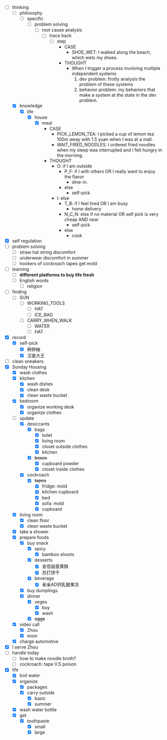 - [ ] thinking
    - [ ] philosophy
        - [ ] specific
            - [ ] problem solving
                - [ ] root cause analysis
                    - [ ] trace back
                        - [ ] step
                            - CASE
                                - SHOE_WET: I walked along the beach, which wets my shoes.
                            - THOUGHT
                                - When I trigger a process involving multiple independent systems
                                    1. dev problem: firstly analysis the problem of these systems
                                    2. behavior problem: my behaviors that make a system at the state in the dev problem.
    - [x] knowledge
        - [x] life
            - [x] house
                - [x] meal
                    - CASE
                        - PICK_LEMON_TEA: I picked a cup of lemon tea 100m away with 1.5 yuan when I was at a mall.
                        - WAIT_FIRED_NOODLES: I ordered fried noodles when my sleep was interrupted and I felt hungry in the morning.
                    - THOUGHT
                        - O: if I am outside
                            - P_F: if I with others OR I really want to enjoy the flavor
                                - dine-in.
                            - else
                                - self-pick
                        - I: else
                            - T_B: if I feel tired OR I am busy
                                - home delivery
                            - N_C_N: else if no material OR self pick is very cheap AND near
                                - self-pick
                            - else 
                                - cook
- [x] self regulation
- [ ] problem solving
    - [ ] straw hat string discomfort
    - [ ] underwear discomfort in summer
    - [ ] hookers of cockroach tapes get mold
- [ ] learning
    - [ ] **different platforms to buy life fresh**
    - [ ] English words
        - [ ] religion
- [ ] finding
    - [ ] SUN
        - [ ] WORKING_TOOLS
            - [ ] HAT
            - [ ] ICE_BAG
        - [ ] CARRY_WHEN_WALK
            - [ ] WATER
            - [ ] HAT
- [x] record
    - [x] self-pick
        - [x] ~~煎饼烩~~
        - [x] 汉堡大王
- [ ] clean sneakers
- [x] Sunday Housing
    - [x] wash clothes
    - [x] kitchen
        - [x] wash dishes
        - [x] clean desk
        - [x] clean waste bucket
    - [x] bedroom
        - [x] organize working desk
        - [x] organize clothes
    - [ ] update
        - [x] desiccants
            - [x] bags
                - [x] toilet
                - [x] living room
                - [x] closet outside clothes
                - [x] kitchen
            - [x] ~~boxes~~
                - [x] cupboard powder
                - [x] closet inside clothes
        - [x] cockroach
            - [x] ~~tapes~~
                - [x] fridge: mold
                - [x] kitchen cupboard
                - [x] bed
                - [x] sofa: mold
                - [x] cupboard
    - [x] living room
        - [x] clean floor
        - [x] clean waste bucket
    - [x] take a shower
    - [x] prepare foods
        - [x] buy snack
            - [x] spicy
                - [x] bamboo shoots
            - [x] desserts
                - [x] 金佰益蛋黄酥
                - [x] 苏打饼干
            - [x] beverage
                - [x] 亲亲AD钙乳酸果冻
        - [x] buy dumplings
        - [x] dinner
            - [x] veges
                - [x] buy
                - [x] wash
            - [x] ~~eggs~~
    - [x] video call
        - [x] Zhou
        - [x] mom
    - [x] charge automotive
- [x] I serve Zhou
- [ ] handle today
    - [ ] how to make noodle broth?
    - [ ] cockroach: tape V.S poison
- [x] life
    - [x] boil water
    - [x] organize
        - [x] packages
        - [x] carry outside
            - [x] basic
            - [x] summer
    - [x] wash water bottle
    - [x] get
        - [x] toothpaste
            - [x] small
            - [x] large